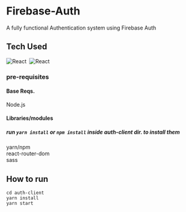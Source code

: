 # Firebase-Auth
A fully functional Authentication system using Firebase Auth

## Tech Used 
![React](https://img.shields.io/badge/-React-05122A?style=for-the-badge&logo=react)&nbsp;
![React](https://img.shields.io/badge/firebase-%23039BE5.svg?&style=for-the-badge&logo=firebase)  

### pre-requisites
#### Base Reqs.
  Node.js  
 
  
#### Libraries/modules
##### run ```yarn install``` or ```npm install``` inside auth-client dir. to install them  
  yarn/npm  
  react-router-dom  
  sass  
  
    
  
## How to run
    cd auth-client 
    yarn install
    yarn start  

    

